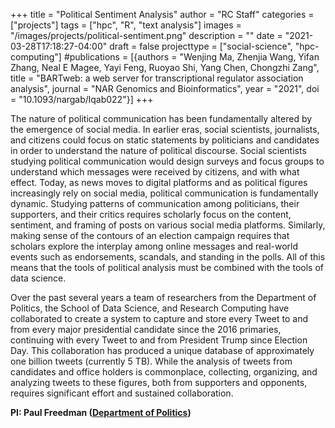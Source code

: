 +++
title = "Political Sentiment Analysis"
author = "RC Staff"
categories = ["projects"]
tags = ["hpc", "R", "text analysis"]
images = "/images/projects/political-sentiment.png"
description = ""
date = "2021-03-28T17:18:27-04:00"
draft = false
projecttype = ["social-science", "hpc-computing"]
#publications = [{authors = "Wenjing Ma, Zhenjia Wang, Yifan Zhang, Neal E Magee, Yayi Feng, Ruoyao Shi, Yang Chen, Chongzhi Zang", title = "BARTweb: a web server for transcriptional regulator association analysis", journal = "NAR Genomics and Bioinformatics", year = "2021", doi = "10.1093/nargab/lqab022"}]
+++

The nature of political communication has been fundamentally altered by the emergence of social media. In earlier eras, social scientists, journalists, and citizens could focus on static statements by politicians and candidates in order to understand the nature of political discourse. Social scientists studying political communication would design surveys and focus groups to understand which messages were received by citizens, and with what effect. Today, as news moves to digital platforms and as political figures increasingly rely on social media, political communication is fundamentally dynamic. Studying patterns of communication among politicians, their supporters, and their critics requires scholarly focus on the content, sentiment, and framing of posts on various social media platforms. Similarly, making sense of the contours of an election campaign requires that scholars explore the interplay among online messages and real-world events such as endorsements, scandals, and standing in the polls. All of this means that the tools of political analysis must be combined with the tools of data science.

Over the past several years a team of researchers from the Department of Politics, the School of Data Science, and Research Computing have collaborated to create a system to capture and store every Tweet to and from every major presidential candidate since the 2016 primaries, continuing with every Tweet to and from President Trump since Election Day. This collaboration has produced a unique database of approximately one billion tweets (currently 5 TB). While the analysis of tweets from candidates and office holders is commonplace, collecting, organizing, and analyzing tweets to these figures, both from supporters and opponents, requires significant effort and sustained collaboration. 


**PI: Paul Freedman ([Department of Politics](https://politics.virginia.edu))**

